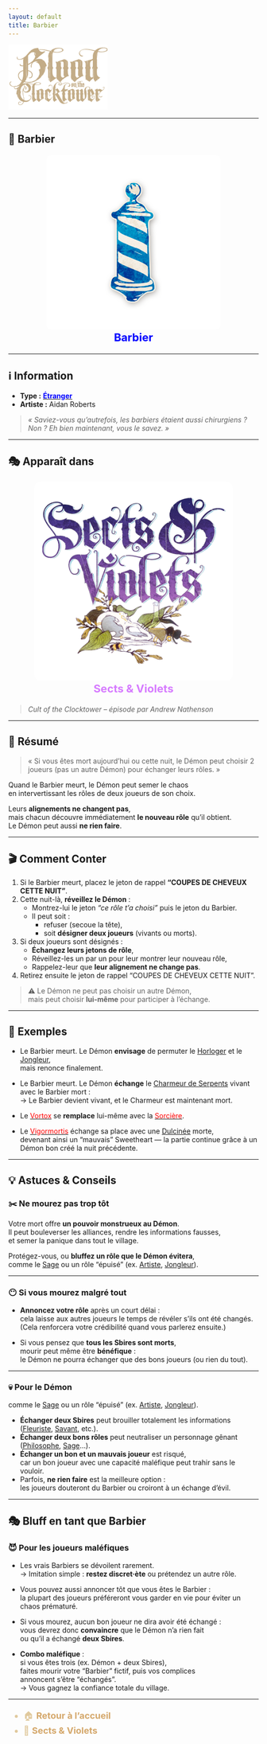 ```yaml
---
layout: default
title: Barbier
---
```


<!-- 🔷 Logo en haut à gauche -->
<p align="left">
  <a href="/botc-fr-bambi/">
    <img src="../images/logo.png" alt="Accueil BotC FR" width="200">
  </a>
</p>

---

## 💈 Barbier

<div style="text-align:center; margin: 20px 0;">
  <a href="./barbier.html" style="text-decoration:none;">
    <img src="../images/Icon_barber.png" alt="Barbier" width="350" style="border-radius:8px;">
    <br>
    <span style="color:blue; font-weight:bold; font-size:22px;">Barbier</span>
  </a>
</div>

---

## ℹ️ Information  

- **Type :** [<span style="color:blue;">**Étranger**</span>](../etrangers.md)  
- **Artiste :** Aidan Roberts  
> *« Saviez-vous qu’autrefois, les barbiers étaient aussi chirurgiens ?  
Non ? Eh bien maintenant, vous le savez. »*

---

## 🎭 Apparaît dans  

<div style="text-align:center; margin: 20px 0;">
  <a href="../sv.html" style="text-decoration:none;">
    <img src="../images/Logo_sects_and_violets.png" alt="Sects & Violets" width="400" style="border-radius:12px;">
    <br>
    <span style="color:#d67bff; font-weight:bold; font-size:22px;">Sects & Violets</span>
  </a>
</div>

> *Cult of the Clocktower – épisode par Andrew Nathenson*

---

## 📖 Résumé  

> « Si vous êtes mort aujourd’hui ou cette nuit, 
> le Démon peut choisir 2 joueurs (pas un autre Démon) pour échanger leurs rôles. »

Quand le Barbier meurt, le Démon peut semer le chaos  
en intervertissant les rôles de deux joueurs de son choix.  

Leurs **alignements ne changent pas**,  
mais chacun découvre immédiatement **le nouveau rôle** qu’il obtient.  
Le Démon peut aussi **ne rien faire**.

---

## 🎬 Comment Conter  

1. Si le Barbier meurt, placez le jeton de rappel **“COUPES DE CHEVEUX CETTE NUIT”**.  
2. Cette nuit-là, **réveillez le Démon** :  
   - Montrez-lui le jeton *“ce rôle t’a choisi”* puis le jeton du Barbier.  
   - Il peut soit :  
     - refuser (secoue la tête),  
     - soit **désigner deux joueurs** (vivants ou morts).  
3. Si deux joueurs sont désignés :  
   - **Échangez leurs jetons de rôle**,  
   - Réveillez-les un par un pour leur montrer leur nouveau rôle,  
   - Rappelez-leur que **leur alignement ne change pas**.  
4. Retirez ensuite le jeton de rappel “COUPES DE CHEVEUX CETTE NUIT”.  

> ⚠️ Le Démon ne peut pas choisir un autre Démon,  
> mais peut choisir **lui-même** pour participer à l’échange.

---

## 🧾 Exemples  

- Le Barbier meurt. Le Démon **envisage** de permuter le [Horloger](horloger.md) et le [Jongleur](jongleur.md),  
  mais renonce finalement.  

- Le Barbier meurt. Le Démon **échange** le [Charmeur de Serpents](charmeur.md) vivant avec le Barbier mort :  
  → Le Barbier devient vivant, et le Charmeur est maintenant mort.  

- Le [<span style="color:red;">Vortox</span>](vortox.md) se **remplace** lui-même avec la [<span style="color:red;">Sorcière</span>](sorciere.md).  

- Le [<span style="color:red;">Vigormortis</span>](vigormortis.md) échange sa place avec une [Dulcinée](dulcinee.md) morte,  
  devenant ainsi un “mauvais” Sweetheart — la partie continue grâce à un Démon bon créé la nuit précédente.  

---

## 💡 Astuces & Conseils  

### ✂️ Ne mourez pas trop tôt
Votre mort offre **un pouvoir monstrueux au Démon**.  
Il peut bouleverser les alliances, rendre les informations fausses,  
et semer la panique dans tout le village.  

Protégez-vous, ou **bluffez un rôle que le Démon évitera**,  
comme le [Sage](sage.md) ou un rôle “épuisé” (ex. [Artiste](artiste.md), [Jongleur](jongleur.md)).  

---

### 😶 Si vous mourez malgré tout  
- **Annoncez votre rôle** après un court délai :  
  cela laisse aux autres joueurs le temps de révéler s’ils ont été changés.  
  (Cela renforcera votre crédibilité quand vous parlerez ensuite.)  

- Si vous pensez que **tous les Sbires sont morts**,  
  mourir peut même être **bénéfique** :  
  le Démon ne pourra échanger que des bons joueurs (ou rien du tout).  

---

### 💀 Pour le Démon
comme le [Sage](sage.md) ou un rôle “épuisé” (ex. [Artiste](artiste.md), [Jongleur](jongleur.md)).  
- **Échanger deux Sbires** peut brouiller totalement les informations ([Fleuriste](fleuriste.md), [Savant](savant.md), etc.).  
- **Échanger deux bons rôles** peut neutraliser un personnage gênant ([Philosophe](philosophe.md), [Sage](sage.md)…).  
- **Échanger un bon et un mauvais joueur** est risqué,  
  car un bon joueur avec une capacité maléfique peut trahir sans le vouloir.  
- Parfois, **ne rien faire** est la meilleure option :  
  les joueurs douteront du Barbier ou croiront à un échange d’évil.  

---

## 🎭 Bluff en tant que Barbier  

### 😈 Pour les joueurs maléfiques
- Les vrais Barbiers se dévoilent rarement.  
  → Imitation simple : **restez discret·ète** ou prétendez un autre rôle.  

- Vous pouvez aussi annoncer tôt que vous êtes le Barbier :  
  la plupart des joueurs préféreront vous garder en vie pour éviter un chaos prématuré.  

- Si vous mourez, aucun bon joueur ne dira avoir été échangé :  
  vous devrez donc **convaincre** que le Démon n’a rien fait  
  ou qu’il a échangé **deux Sbires**.  

- **Combo maléfique** :  
  si vous êtes trois (ex. Démon + deux Sbires),  
  faites mourir votre “Barbier” fictif, puis vos complices  
  annoncent s’être “échangés”.  
  → Vous gagnez la confiance totale du village.  

---

<ul style="color:#e0c99d; font-size:18px; line-height:1.7;">
  <li>🏠 <a href="../index.html" style="color:#d4a76a; font-weight:bold; text-decoration:none;">Retour à l’accueil</a></li>
  <li>🌸 <a href="../sv.html" style="color:#d4a76a; font-weight:bold; text-decoration:none;">Sects & Violets</a></li>
</ul>
